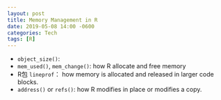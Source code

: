 ```yaml
---
layout: post
title: Memory Management in R
date: 2019-05-08 14:00 -0600
categories: Tech
tags: [R]
---
```


- `object_size()`:
- `mem_used()`, `mem_change()`: how R allocate and free memory
- R包 `lineprof`： how memory is allocated and released in larger code blocks.
- `address()` or `refs()`: how R modifies in place or modifies a copy.
